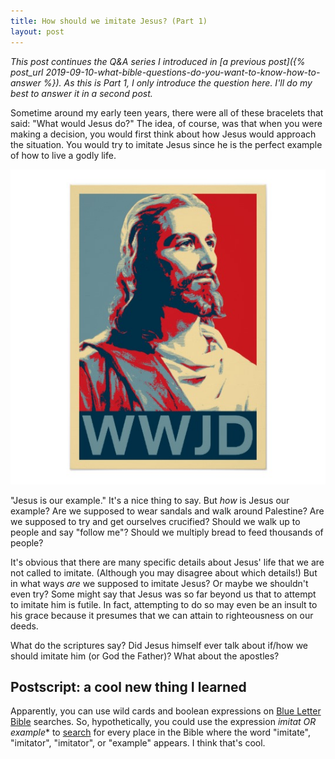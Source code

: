 ```yaml
---
title: How should we imitate Jesus? (Part 1)
layout: post
---
```


*This post continues the Q&A series I introduced in [a previous post]({% post_url 2019-09-10-what-bible-questions-do-you-want-to-know-how-to-answer %}). As this is Part 1, I only introduce the question here. I'll do my best to answer it in a second post.*

Sometime around my early teen years, there were all of these bracelets that said: "What would Jesus do?" The idea, of course, was that when you were making a decision, you would first think about how Jesus would approach the situation. You would try to imitate Jesus since he is the perfect example of how to live a godly life.   

![What would Jesus do?](/files/wwjd.jpg)

"Jesus is our example." It's a nice thing to say. But *how* is Jesus our example? Are we supposed to wear sandals and walk around Palestine? Are we supposed to try and get ourselves crucified? Should we walk up to people and say "follow me"? Should we multiply bread to feed thousands of people? 

It's obvious that there are many specific details about Jesus' life that we are not called to imitate. (Although you may disagree about which details!) But in what ways *are* we supposed to imitate Jesus? Or maybe we shouldn't even try? Some might say that Jesus was so far beyond us that to attempt to imitate him is futile. In fact, attempting to do so may even be an insult to his grace because it presumes that we can attain to righteousness on our deeds.

What do the scriptures say? Did Jesus himself ever talk about if/how we should imitate him (or God the Father)? What about the apostles? 

## Postscript: a cool new thing I learned

Apparently, you can use wild cards and boolean expressions on [Blue Letter Bible](blueletterbible.org) searches. So, hypothetically, you could use the expression **imitat* OR example** to [search](https://www.blueletterbible.org/search/search.cfm?Criteria=imitat%2A+OR+example&t=NIV#s=s_primary_0_1) for every place in the Bible where the word "imitate", "imitator", "imitator", or "example" appears. I think that's cool.